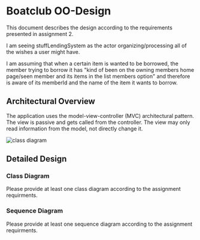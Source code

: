 # Boatclub OO-Design
This document describes the design according to the requirements presented in assignment 2.

I am seeing stuffLendingSystem as the actor organizing/processing all of the wishes a user might have.

I am assuming that when a certain item is wanted to be borrowed, the member trying to borrow it has "kind of been on the owning members home page/seen member and its items in the list members option" and therefore is aware of its memberId and the name of the item it wants to borrow.

## Architectural Overview
The application uses the model-view-controller (MVC) architectural pattern. The view is passive and gets called from the controller. The view may only read information from the model, not directly change it.

![class diagram](img/package_diagram.jpg)

## Detailed Design
### Class Diagram
Please provide at least one class diagram according to the assignment requirments.

### Sequence Diagram
Please provide at least one sequence diagram according to the assignment requirments.